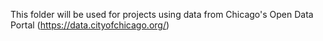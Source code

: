 This folder will be used for projects using data from Chicago's Open Data Portal (https://data.cityofchicago.org/)
